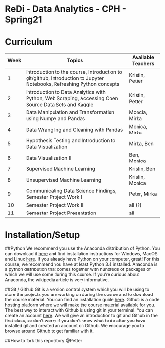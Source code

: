 # ReDi - Data Analytics - CPH - Spring21

# Curriculum
| Week | Topics                                                                                                                     | Available Teachers |
|------|----------------------------------------------------------------------------------------------------------------------------|--------------------|
| 1    | Introduction to the course, Introduction to git/github, Introduction to Jupyter Notebooks, Refreshing Python concepts      | Kristin, Petter    |
| 2    | Introduction to Data Analytics with Python, Web Scraping, Accessing Open Source Data Sets and Kaggle                       | Kristin, Petter    |
| 3    | Data Manipulation and Transformation using Numpy and Pandas                                                                | Moncia, Mirka      |
| 4    | Data Wrangling and Cleaning with Pandas                                                                                    | Monica, Mirka      |
| 5    | Hypothesis Testing and Introduction to Data Visualization                                                                  | Mirka, Ben         |
| 6    | Data Visualization II                                                                                                      | Ben, Monica        |
| 7    | Supervised Machine Learning                                                                                                | Kristin, Ben       |
| 8    | Unsupervised Machine Learning                                                                                              | Kristin, Monica    |
| 9    | Communicating Data Science Findings, Semester Project Work I                                                               | Peter, Mirka       |
| 10   | Semester Project Work II                                                                                                   | all (?)            |
| 11   | Semester Project Presentation                                                                                              | all                |

# Installation/Setup
##Python
We recommend you use the Anaconda distribution of Python. You can download it [here](https://www.anaconda.com/distribution/) 
and find installation instructions for Windows, MacOS and Linux [here](https://docs.anaconda.com/anaconda/install/). If you already have Python on your computer, great! 
For this course, we recommend you have at least Python 3.4 installed. 
Anaconda is a python distribution that comes together with hundreds of packages of which we will use some 
during this course. If you’re curious about Anaconda, the wikipedia article is very informative.

##Git / Github
Git is a version control system which you will be using to store the projects you are working 
on during the course and to download the course material. 
You can find an installation guide [here](https://git-scm.com/book/en/v2/Getting-Started-Installing-Git). 
Github is a code hosting platform where we will make the course material available for you. The best way to
interact with Github is using git in your terminal. You can create an account [here](https://github.com/).
We will give an introduction to git and Github in the first class, so don’t worry if you don’t know what 
to do after you have installed git and created an account on Github. We encourage you to browse around Github
 to get familiar with it.

##How to fork this repository
@Petter




